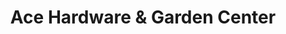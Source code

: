 ---
title: "Ace Hardware & Garden Center"
url: /fremont/ace-hardware-and-garden-center/
shop: doityourself
---